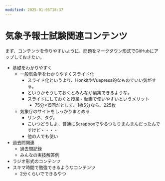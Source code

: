 ```yaml
---
modified: 2025-01-05T18:37
---
```

# 気象予報士試験関連コンテンツ

まず、コンテンツを作りやすいように、問題をマークダウン形式でGitHubにアップしておきたい。

- 基礎をわかりやすく
    - 一般気象学をわかりやすくスライド化
        - スライド化というより、HonkitやVuepress的なものでいい気がする。
        - というかそうしておくとみんなが編集できるような。
        - スライドにしておくと授業・動画で使いやすいというメリット
            - 75分×15回だとして、1枚5分なら、225枚
    - 気象庁のサイトをしっかりまとめる
        - リンク、タグ。
        - こいつどうしよ、普通にScrapboxでやるつもりまんまんだったんですけど・・・・
        - 他の人でも使い
- 過去問関連
    - 過去問記録
    - みんなの実技解答例
- ラジオ形式のコンテンツ
- スキマ時間で勉強できるようなコンテンツ
    - 2分くらいでできるやつ